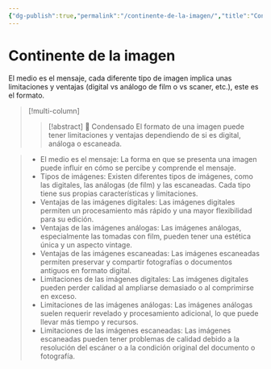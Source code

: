 ```yaml
---
{"dg-publish":true,"permalink":"/continente-de-la-imagen/","title":"Continente de la imagen","tags":["Idea,"],"noteIcon":"","created":"2023-08-07T14:42:03.000-05:00","updated":"2023-08-08T15:23:48.359-05:00"}
---
```



# Continente de la imagen
El medio es el mensaje, cada diferente tipo de imagen implica unas limitaciones y ventajas (digital vs análogo de film o vs scaner, etc.), este es el formato.
> [!multi-column]
> > [!abstract] 📖 Condensado
> El formato de una imagen puede tener limitaciones y ventajas dependiendo de si es digital, análoga o escaneada.

> * El medio es el mensaje: La forma en que se presenta una imagen puede influir en cómo se percibe y comprende el mensaje.
> * Tipos de imágenes: Existen diferentes tipos de imágenes, como las digitales, las análogas (de film) y las escaneadas. Cada tipo tiene sus propias características y limitaciones.
> * Ventajas de las imágenes digitales: Las imágenes digitales permiten un procesamiento más rápido y una mayor flexibilidad para su edición.
> * Ventajas de las imágenes análogas: Las imágenes análogas, especialmente las tomadas con film, pueden tener una estética única y un aspecto vintage.
> * Ventajas de las imágenes escaneadas: Las imágenes escaneadas permiten preservar y compartir fotografías o documentos antiguos en formato digital.
> * Limitaciones de las imágenes digitales: Las imágenes digitales pueden perder calidad al ampliarse demasiado o al comprimirse en exceso.
> * Limitaciones de las imágenes análogas: Las imágenes análogas suelen requerir revelado y procesamiento adicional, lo que puede llevar más tiempo y recursos.
> * Limitaciones de las imágenes escaneadas: Las imágenes escaneadas pueden tener problemas de calidad debido a la resolución del escáner o a la condición original del documento o fotografía.

